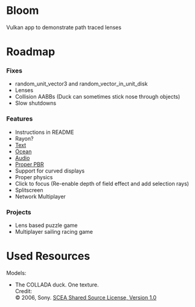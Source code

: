 # Bloom

Vulkan app to demonstrate path traced lenses

# Roadmap

### Fixes

- random_unit_vector3 and random_vector_in_unit_disk
- Lenses
- Collision AABBs (Duck can sometimes stick nose through objects)
- Slow shutdowns

### Features

- Instructions in README
- Rayon?
- [Text](https://youtu.be/SO83KQuuZvg)
- [Ocean](https://youtu.be/yPfagLeUa7k)
- [Audio](https://youtu.be/u6EuAUjq92k)
- [Proper PBR](https://pbr-book.org/4ed/)
- Support for curved displays
- Proper physics
- Click to focus (Re-enable depth of field effect and add selection rays)
- Splitscreen
- Network Multiplayer

### Projects

- Lens based puzzle game
- Multiplayer sailing racing game

# Used Resources

Models:

- The COLLADA duck. One texture.<br>Credit:<br>&copy; 2006, Sony. [SCEA Shared Source License, Version 1.0](https://spdx.org/licenses/SCEA.html)<br>
